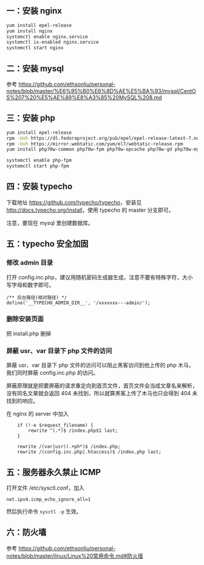 ## 一：安装 nginx

```bash
yum install epel-release
yum install nginx
systemctl enable nginx.service
systemctl is-enabled nginx.service
systemctl start nginx
```

## 二：安装 mysql

参考 <https://github.com/ethsonliu/personal-notes/blob/master/%E6%95%B0%E6%8D%AE%E5%BA%93/mysql/CentOS%207%20%E5%AE%89%E8%A3%85%20MySQL%208.md>

## 三：安装 php

```bash
yum install epel-release
rpm -Uvh https://dl.fedoraproject.org/pub/epel/epel-release-latest-7.noarch.rpm
rpm -Uvh https://mirror.webtatic.com/yum/el7/webtatic-release.rpm
yum install php70w-common php70w-fpm php70w-opcache php70w-gd php70w-mysqlnd php70w-mbstring php70w-pecl-redis php70w-pecl-memcached php70w-devel

systemctl enable php-fpm
systemctl start php-fpm
```

## 四：安装 typecho

下载地址 <https://github.com/typecho/typecho>，安装见 <http://docs.typecho.org/install>，使用 typecho 的 master 分支即可。

注意，要现在 mysql 里创建数据库。

## 五：typecho 安全加固

### 修改 admin 目录

打开 config.inc.php，建议用随机密码生成器生成，注意不要有特殊字符，大小写字母和数字即可。

```
/** 后台路径(相对路径) */
define('__TYPECHO_ADMIN_DIR__', '/xxxxxxx---admin/');
```

### 删除安装页面

把 install.php 删掉

### 屏蔽 usr、var 目录下 php 文件的访问

屏蔽 usr、var 目录下 php 文件的访问可以阻止黑客访问到他上传的 php 木马，我们同时屏蔽 config.inc.php 的访问。

屏蔽原理就是把要屏蔽的请求重定向到首页文件，首页文件会当成文章名来解析，没有同名文章就会返回 404 未找到，所以就算黑客上传了木马也只会得到 404 未找到的响应。

在 nginx 的 server 中加入

```
    if (!-e $request_filename) {
        rewrite ^(.*)$ /index.php$1 last;
    }

    rewrite /(var|usr)(.+ph*)$ /index.php;
    rewrite /(config.inc.php|.htaccess)$ /index.php last;
```

## 五：服务器永久禁止 ICMP

打开文件 /etc/sysctl.conf，加入

```
net.ipv4.icmp_echo_ignore_all=1
```

然后执行命令 `sysctl -p` 生效。

## 六：防火墙

参考 <https://github.com/ethsonliu/personal-notes/blob/master/linux/Linux%20常用命令.md#防火墙>
